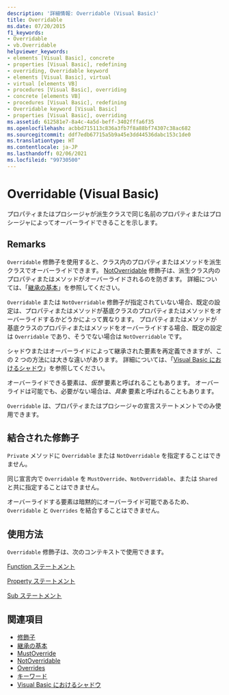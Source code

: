```yaml
---
description: '詳細情報: Overridable (Visual Basic)'
title: Overridable
ms.date: 07/20/2015
f1_keywords:
- Overridable
- vb.Overridable
helpviewer_keywords:
- elements [Visual Basic], concrete
- properties [Visual Basic], redefining
- overriding, Overridable keyword
- elements [Visual Basic], virtual
- virtual [elements VB]
- procedures [Visual Basic], overriding
- concrete [elements VB]
- procedures [Visual Basic], redefining
- Overridable keyword [Visual Basic]
- properties [Visual Basic], overriding
ms.assetid: 612581e7-8a4c-4a5d-beff-3402fffa6f35
ms.openlocfilehash: acbbd715113c836a3fb7f8a88bf74307c38ac682
ms.sourcegitcommit: ddf7edb67715a5b9a45e3dd44536dabc153c1de0
ms.translationtype: HT
ms.contentlocale: ja-JP
ms.lasthandoff: 02/06/2021
ms.locfileid: "99730500"
---
```

# <a name="overridable-visual-basic"></a>Overridable (Visual Basic)

プロパティまたはプロシージャが派生クラスで同じ名前のプロパティまたはプロシージャによってオーバーライドできることを示します。  
  
## <a name="remarks"></a>Remarks  

 `Overridable` 修飾子を使用すると、クラス内のプロパティまたはメソッドを派生クラスでオーバーライドできます。 [NotOverridable](notoverridable.md) 修飾子は、派生クラス内のプロパティまたはメソッドがオーバーライドされるのを防ぎます。  詳細については、「[継承の基本](../../programming-guide/language-features/objects-and-classes/inheritance-basics.md)」を参照してください。  
  
 `Overridable` または `NotOverridable` 修飾子が指定されていない場合、既定の設定は、プロパティまたはメソッドが基底クラスのプロパティまたはメソッドをオーバーライドするかどうかによって異なります。 プロパティまたはメソッドが基底クラスのプロパティまたはメソッドをオーバーライドする場合、既定の設定は `Overridable` であり、そうでない場合は `NotOverridable` です。  
  
 シャドウまたはオーバーライドによって継承された要素を再定義できますが、この 2 つの方法には大きな違いがあります。 詳細については、「[Visual Basic におけるシャドウ](../../programming-guide/language-features/declared-elements/shadowing.md)」を参照してください。  
  
 オーバーライドできる要素は、*仮想* 要素と呼ばれることもあります。 オーバーライドは可能でも、必要がない場合は、*具象* 要素と呼ばれることもあります。  
  
 `Overridable` は、プロパティまたはプロシージャの宣言ステートメントでのみ使用できます。  
  
## <a name="combined-modifiers"></a>結合された修飾子  

 `Private` メソッドに `Overridable` または `NotOverridable` を指定することはできません。  
  
 同じ宣言内で `Overridable` を `MustOverride`、`NotOverridable`、または `Shared` と共に指定することはできません。  
  
 オーバーライドする要素は暗黙的にオーバーライド可能であるため、`Overridable` と `Overrides` を結合することはできません。  
  
## <a name="usage"></a>使用方法  

 `Overridable` 修飾子は、次のコンテキストで使用できます。  
  
 [Function ステートメント](../statements/function-statement.md)  
  
 [Property ステートメント](../statements/property-statement.md)  
  
 [Sub ステートメント](../statements/sub-statement.md)  
  
## <a name="see-also"></a>関連項目

- [修飾子](index.md)
- [継承の基本](../../programming-guide/language-features/objects-and-classes/inheritance-basics.md)
- [MustOverride](mustoverride.md)
- [NotOverridable](notoverridable.md)
- [Overrides](overrides.md)
- [キーワード](../keywords/index.md)
- [Visual Basic におけるシャドウ](../../programming-guide/language-features/declared-elements/shadowing.md)

